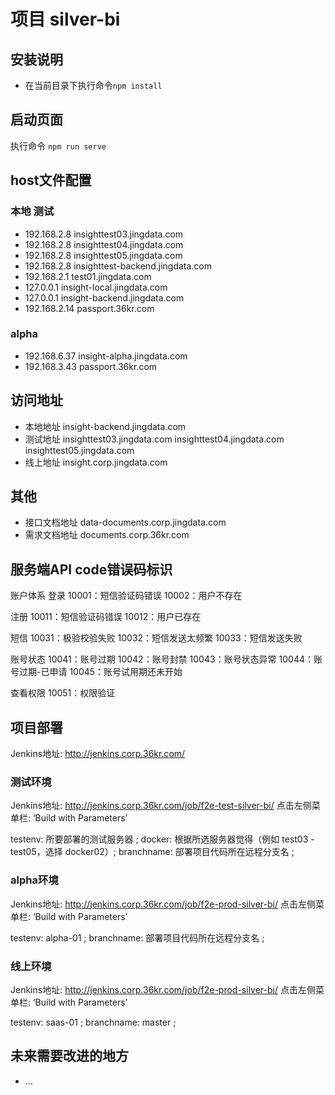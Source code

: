 # 项目 silver-bi

## 安装说明

* 在当前目录下执行命令` npm install `

## 启动页面

执行命令 `npm run serve`

## host文件配置

### 本地 测试
* 192.168.2.8      insighttest03.jingdata.com
* 192.168.2.8      insighttest04.jingdata.com
* 192.168.2.8      insighttest05.jingdata.com
* 192.168.2.8      insighttest-backend.jingdata.com
* 192.168.2.1      test01.jingdata.com
* 127.0.0.1        insight-local.jingdata.com
* 127.0.0.1        insight-backend.jingdata.com
* 192.168.2.14     passport.36kr.com

### alpha
* 192.168.6.37     insight-alpha.jingdata.com
* 192.168.3.43     passport.36kr.com

## 访问地址
* 本地地址 insight-backend.jingdata.com
* 测试地址 insighttest03.jingdata.com  insighttest04.jingdata.com  insighttest05.jingdata.com
* 线上地址 insight.corp.jingdata.com

## 其他
* 接口文档地址 data-documents.corp.jingdata.com
* 需求文档地址 documents.corp.36kr.com

## 服务端API code错误码标识
账户体系
登录
10001：短信验证码错误
10002：用户不存在

注册
10011：短信验证码错误
10012：用户已存在

短信
10031：极验校验失败
10032：短信发送太频繁
10033：短信发送失败

账号状态
10041：账号过期
10042：账号封禁
10043：账号状态异常
10044：账号过期-已申请
10045：账号试用期还未开始

查看权限
10051：权限验证

## 项目部署
Jenkins地址: http://jenkins.corp.36kr.com/
### 测试环境
Jenkins地址: http://jenkins.corp.36kr.com/job/f2e-test-silver-bi/
点击左侧菜单栏: ‘Build with Parameters’

testenv: 所要部署的测试服务器 ;
docker: 根据所选服务器觉得（例如 test03 - test05，选择 docker02）;
branchname: 部署项目代码所在远程分支名 ;
### alpha环境
Jenkins地址: http://jenkins.corp.36kr.com/job/f2e-prod-silver-bi/
点击左侧菜单栏: ‘Build with Parameters’

testenv: alpha-01 ;
branchname: 部署项目代码所在远程分支名 ;
### 线上环境
Jenkins地址: http://jenkins.corp.36kr.com/job/f2e-prod-silver-bi/
点击左侧菜单栏: ‘Build with Parameters’

testenv: saas-01 ;
branchname: master ;

## 未来需要改进的地方

- ...

